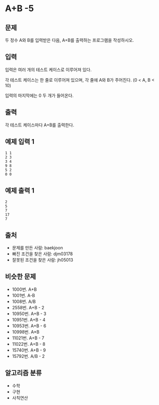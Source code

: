 # A+B -5

## 문제
두 정수 A와 B를 입력받은 다음, A+B를 출력하는 프로그램을 작성하시오.

## 입력
입력은 여러 개의 테스트 케이스로 이루어져 있다.

각 테스트 케이스는 한 줄로 이루어져 있으며, 각 줄에 A와 B가 주어진다. (0 < A, B < 10)

입력의 마지막에는 0 두 개가 들어온다.

## 출력
각 테스트 케이스마다 A+B를 출력한다.

## 예제 입력 1 
```
1 1
2 3
3 4
9 8
5 2
0 0
```
## 예제 출력 1 
```
2
5
7
17
7
```
## 출처
* 문제를 만든 사람: baekjoon
* 빠진 조건을 찾은 사람: djm03178
* 잘못된 조건을 찾은 사람: jh05013
## 비슷한 문제
* 1000번. A+B
* 1001번. A-B
* 1008번. A/B
* 2558번. A+B - 2
* 10950번. A+B - 3
* 10951번. A+B - 4
* 10953번. A+B - 6
* 10998번. A×B
* 11021번. A+B - 7
* 11022번. A+B - 8
* 15740번. A+B - 9
* 15792번. A/B - 2
## 알고리즘 분류
* 수학
* 구현
* 사칙연산